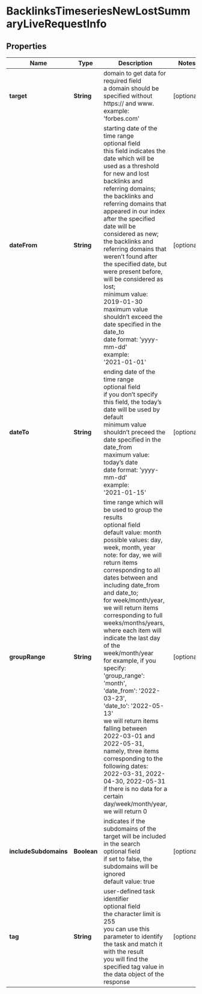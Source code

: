 # BacklinksTimeseriesNewLostSummaryLiveRequestInfo


## Properties

| Name | Type | Description | Notes |
|------------ | ------------- | ------------- | -------------|
**target** | **String** | domain to get data for<br>required field<br>a domain should be specified without https:// and www.<br>example:<br>'forbes.com' |[optional]|
**dateFrom** | **String** | starting date of the time range<br>optional field<br>this field indicates the date which will be used as a threshold for new and lost backlinks and referring domains;<br>the backlinks and referring domains that appeared in our index after the specified date will be considered as new;<br>the backlinks and referring domains that weren’t found after the specified date, but were present before, will be considered as lost;<br>minimum value: 2019-01-30<br>maximum value shouldn’t exceed the date specified in the date_to<br>date format: 'yyyy-mm-dd'<br>example:<br>'2021-01-01' |[optional]|
**dateTo** | **String** | ending date of the time range<br>optional field<br>if you don’t specify this field, the today’s date will be used by default<br>minimum value shouldn’t preceed the date specified in the date_from<br>maximum value: today’s date<br>date format: 'yyyy-mm-dd'<br>example:<br>'2021-01-15' |[optional]|
**groupRange** | **String** | time range which will be used to group the results<br>optional field<br>default value: month<br>possible values: day, week, month, year<br>note: for day, we will return items corresponding to all dates between and including date_from and date_to;<br>for week/month/year, we will return items corresponding to full weeks/months/years, where each item will indicate the last day of the week/month/year<br>for example, if you specify:<br>'group_range': 'month',<br>'date_from': '2022-03-23',<br>'date_to': '2022-05-13'<br>we will return items falling between 2022-03-01 and 2022-05-31, namely, three items corresponding to the following dates: 2022-03-31, 2022-04-30, 2022-05-31<br>if there is no data for a certain  day/week/month/year, we will return 0 |[optional]|
**includeSubdomains** | **Boolean** | indicates if the subdomains of the target will be included in the search<br>optional field<br>if set to false, the subdomains will be ignored<br>default value: true |[optional]|
**tag** | **String** | user-defined task identifier<br>optional field<br>the character limit is 255<br>you can use this parameter to identify the task and match it with the result<br>you will find the specified tag value in the data object of the response |[optional]|
